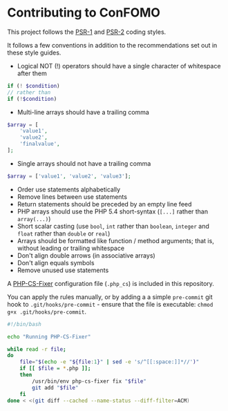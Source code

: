 # Contributing to ConFOMO

This project follows the [PSR-1](http://www.php-fig.org/psr/psr-1/) and [PSR-2](http://www.php-fig.org/psr/psr-2/) coding styles.

It follows a few conventions in addition to the recommendations set out in these style guides.

* Logical NOT (!) operators should have a single character of whitespace after them

```php
if (! $condition)
// rather than
if (!$condition)
```

* Multi-line arrays should have a trailing comma

```php
$array = [
    'value1',
    'value2',
    'finalvalue',
];
```

* Single arrays should not have a trailing comma

```php
$array = ['value1', 'value2', 'value3'];
```

* Order use statements alphabetically
* Remove lines between use statements
* Return statements should be preceded by an empty line feed
* PHP arrays should use the PHP 5.4 short-syntax (`[...]` rather than `array(...)`)
* Short scalar casting (use `bool`, `int` rather than `boolean`, `integer` and `float` rather than `double` or `real`)
* Arrays should be formatted like function / method arguments; that is, without leading or trailing whitespace
* Don't align double arrows (in associative arrays)
* Don't align equals symbols
* Remove unused use statements

A [PHP-CS-Fixer](https://github.com/FriendsOfPHP/PHP-CS-Fixer) configuration file (`.php_cs`) is included in this repository.

You can apply the rules manually, or by adding a a simple `pre-commit` git hook to `.git/hooks/pre-commit` - ensure that the file is executable: `chmod g+x .git/hooks/pre-commit`.

```bash
#!/bin/bash

echo "Running PHP-CS-Fixer"

while read -r file;
do
    file="$(echo -e "${file:1}" | sed -e 's/^[[:space:]]*//')"
    if [[ $file = *.php ]];
    then
        /usr/bin/env php-cs-fixer fix "$file"
        git add "$file"
    fi
done < <(git diff --cached --name-status --diff-filter=ACM)
```
